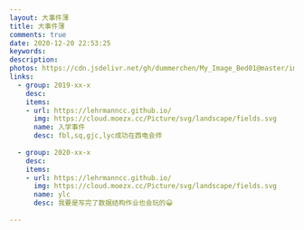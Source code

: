 ```yaml
---
layout: 大事件薄
title: 大事件薄
comments: true
date: 2020-12-20 22:53:25
keywords:
description:
photos: https://cdn.jsdelivr.net/gh/dummerchen/My_Image_Bed01@master/img/20201220151658.jpg
links:
  - group: 2019-xx-x
    desc:
    items:
    - url: https://lehrmanncc.github.io/
      img: https://cloud.moezx.cc/Picture/svg/landscape/fields.svg
      name: 入学事件
      desc: fbl,sq,gjc,lyc成功在西电会师
    
  - group: 2020-xx-x
    desc:
    items:
    - url: https://lehrmanncc.github.io/
      img: https://cloud.moezx.cc/Picture/svg/landscape/fields.svg
      name: ylc
      desc: 我要是写完了数据结构作业也会玩的😀
  
---
```

